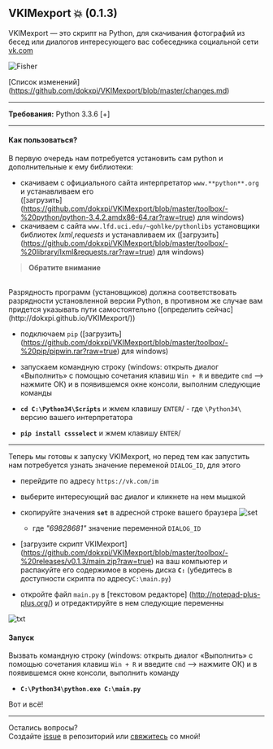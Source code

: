 ﻿## VKIMexport :boom: (0.1.3)

VKIMexport — это скрипт на Python, для скачивания фотографий из бесед или диалогов интересующего вас собеседника социальной сети [vk.com](https://vk.com)

![Fisher](https://raw.githubusercontent.com/dokxpi/VKIMexport/master/publish/cmd.main.py.gif)

[Список изменений] (https://github.com/dokxpi/VKIMexport/blob/master/changes.md)
***
**Требования:** Python 3.3.6 [+]
***
#### Как пользоваться?
В первую очередь нам потребуется установить сам python и дополнительные к ему библиотеки:
* скачиваем с официального сайта интерпретатор ```www.**python**.org``` и устанавливаем его <br/>
   ([загрузить] (https://github.com/dokxpi/VKIMexport/blob/master/toolbox/-%20python/python-3.4.2.amdx86-64.rar?raw=true) для windows)
* скачиваем с сайта ```www.lfd.uci.edu/~gohlke/pythonlibs``` установщики библиотек *lxml*,*requests* и устанавливаем их
   ([загрузить] (https://github.com/dokxpi/VKIMexport/blob/master/toolbox/-%20library/lxml&requests.rar?raw=true) для windows)

> **Обратите внимание**
<br/>
Разрядность программ (установщиков) должна соответствовать разрядности установленной версии Python, в противном же случае вам придется указывать пути самостоятельно ([определить сейчас] (http://dokxpi.github.io/VKIMexport/))
 
* подключаем ```pip``` ([загрузить] (https://github.com/dokxpi/VKIMexport/blob/master/toolbox/-%20pip/pipwin.rar?raw=true) для windows) 


* запускаем командную строку (windows: открыть диалог «Выполнить» с помощью сочетания клавиш  ```Win + R``` и введите ```cmd```  –> нажмите OК) и в появившемся окне консоли, выполним следующие команды 
 *  **```cd C:\Python34\Scripts```** и жмем клавишу ```ENTER```/ - где ```\Python34\``` версию вашего интерпретатора
 *  **```pip install cssselect```** и жмем клавишу ```ENTER```/ 

*** 
Теперь мы готовы к запуску VKIMexport, но перед тем как запустить нам потребуется узнать значение переменой ```DIALOG_ID```, для этого 
* перейдите по адресу ```https://vk.com/im```
* выберите интересующий вас диалог и кликнете на нем мышкой
* скопируйте значения **```set```** в адресной строке вашего браузера ![set](https://raw.githubusercontent.com/dokxpi/VKIMexport/master/publish/vkset.png)  
   - где *"69828681"* значение переменной ```DIALOG_ID```

* [загрузите скрипт VKIMexport] (https://github.com/dokxpi/VKIMexport/blob/master/toolbox/-%20releases/v0.1.3/main.zip?raw=true) на ваш компьютер и распакуйте его содержимое в корень диска **```C:```** (убедитесь в доступности скрипта по адресу```C:\main.py```)
* откройте файл ```main.py``` в [текстовом редакторе] (http://notepad-plus-plus.org/) и отредактируйте в нем следующие переменны
  
 ![txt](https://github.com/dokxpi/VKIMexport/blob/master/publish/main.py.png?raw=true)
          
#### Запуск
Вызвать командную строку (windows: открыть диалог «Выполнить» с помощью сочетания клавиш  ```Win + R``` и введите ```cmd```  –> нажмите OК) и в появившемся окне консоли, выполнить команду
* **```C:\Python34\python.exe C:\main.py```**  

Вот и всё!

*** 
Остались вопросы?<br/>
Создайте [issue](https://github.com/dokxpi/VKIMexport/issues) в репозиторий или [свяжитесь](http://dokxpi.github.io) со мной!
